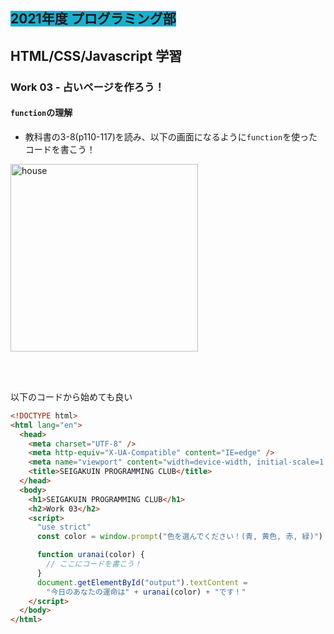 ##  <span style="background: #1aafd0">2021年度 プログラミング部</span>

## HTML/CSS/Javascript 学習

### Work 03 - 占いページを作ろう！ 
#### `function`の理解
* 教科書の3-8(p110-117)を読み、以下の画面になるように`function`を使ったコードを書こう！

<image src="./pics/work-03-01.png" alt="house" width="300"  />

<br></br>

以下のコードから始めても良い

```html
<!DOCTYPE html>
<html lang="en">
  <head>
    <meta charset="UTF-8" />
    <meta http-equiv="X-UA-Compatible" content="IE=edge" />
    <meta name="viewport" content="width=device-width, initial-scale=1.0" />
    <title>SEIGAKUIN PROGRAMMING CLUB</title>
  </head>
  <body>
    <h1>SEIGAKUIN PROGRAMMING CLUB</h1>
    <h2>Work 03</h2>
    <script>
      "use strict"
      const color = window.prompt("色を選んでください！(青, 黄色, 赤, 緑)")

      function uranai(color) {
        // ここにコードを書こう！
      }
      document.getElementById("output").textContent =
        "今日のあなたの運命は" + uranai(color) + "です！"
    </script>
  </body>
</html>

```


